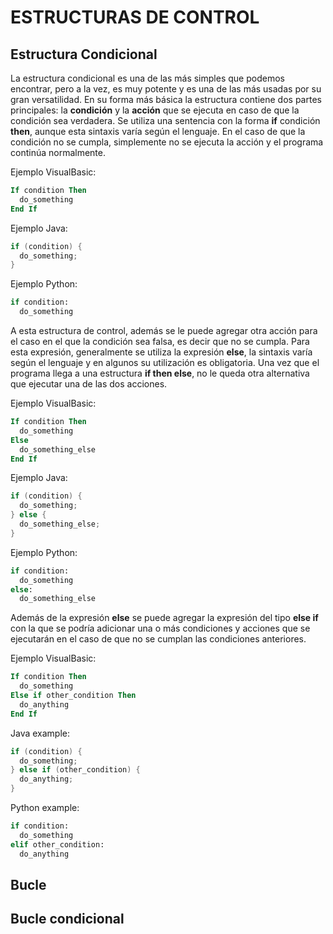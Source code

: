 # ESTRUCTURAS DE CONTROL

## Estructura Condicional
La estructura condicional es una de las más simples que podemos encontrar, pero a la vez, es muy potente y es una de las más usadas por su gran versatilidad.
En su forma más básica la estructura contiene dos partes principales: la **condición** y la **acción** que se ejecuta en caso de que la condición sea verdadera.
Se utiliza una sentencia con la forma **if** condición **then**, aunque esta sintaxis varía según el lenguaje. En el caso de que la condición no se cumpla, simplemente no se ejecuta la acción y el programa continúa normalmente.

Ejemplo VisualBasic:
```vb
If condition Then
  do_something
End If
```

Ejemplo Java:
```java
if (condition) {
  do_something;
}
```

Ejemplo Python:
```python
if condition:
  do_something
```

A esta estructura de control, además se le puede agregar otra acción para el caso en el que la condición sea falsa, es decir que no se cumpla. Para esta expresión, generalmente se utiliza la expresión **else**, la sintaxis varía según el lenguaje y en algunos su utilización es obligatoria. Una vez que el programa llega a una estructura **if then else**, no le queda otra alternativa que ejecutar una de las dos acciones. 

Ejemplo VisualBasic:
```vb
If condition Then
  do_something
Else
  do_something_else
End If
```

Ejemplo Java:
```java
if (condition) {
  do_something;
} else {
  do_something_else;
}
```

Ejemplo Python:
```python
if condition:
  do_something
else:
  do_something_else
```

Además de la expresión **else** se puede agregar la expresión del tipo **else if** con la que se podría adicionar una o más condiciones y acciones que se ejecutarán en el caso de que no se cumplan las condiciones anteriores. 

Ejemplo VisualBasic:
```vb
If condition Then
  do_something
Else if other_condition Then
  do_anything
End If
```

Java example:
```java
if (condition) {
  do_something;
} else if (other_condition) {
  do_anything;
}
```

Python example:
```python
if condition:
  do_something
elif other_condition:
  do_anything
```


## Bucle

## Bucle condicional

